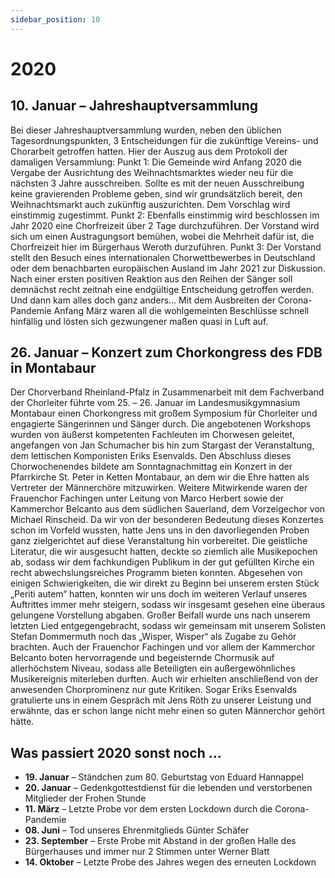 ```yaml
---
sidebar_position: 10
---
```


# 2020

## 10. Januar – Jahreshauptversammlung

Bei dieser Jahreshauptversammlung wurden, neben den üblichen Tagesordnungspunkten, 3 Entscheidungen für die zukünftige Vereins- und Chorarbeit getroffen hatten. Hier der Auszug aus dem Protokoll der damaligen Versammlung: Punkt 1: Die Gemeinde wird Anfang 2020 die Vergabe der Ausrichtung des Weihnachtsmarktes wieder neu für die nächsten 3 Jahre ausschreiben. Sollte es mit der neuen Ausschreibung keine gravierenden Probleme geben, sind wir grundsätzlich bereit, den Weihnachtsmarkt auch zukünftig auszurichten. Dem Vorschlag wird einstimmig zugestimmt. Punkt 2: Ebenfalls einstimmig wird beschlossen im Jahr 2020 eine Chorfreizeit über 2 Tage durchzuführen. Der Vorstand wird sich um einen Austragungsort bemühen, wobei die Mehrheit dafür ist, die Chorfreizeit hier im Bürgerhaus Weroth durzuführen. Punkt 3: Der Vorstand stellt den Besuch eines internationalen Chorwettbewerbes in Deutschland oder dem benachbarten europäischen Ausland im Jahr 2021 zur Diskussion. Nach einer ersten positiven Reaktion aus den Reihen der Sänger soll demnächst recht zeitnah eine endgültige Entscheidung getroffen werden. Und dann kam alles doch ganz anders… Mit dem Ausbreiten der Corona-Pandemie Anfang März waren all die wohlgemeinten Beschlüsse schnell hinfällig und lösten sich gezwungener maßen quasi in Luft auf.

## 26. Januar – Konzert zum Chorkongress des FDB in Montabaur

Der Chorverband Rheinland-Pfalz in Zusammenarbeit mit dem Fachverband der Chorleiter führte vom 25. – 26. Januar im Landesmusikgymnasium Montabaur einen Chorkongress mit großem Symposium für Chorleiter und engagierte Sängerinnen und Sänger durch. Die angebotenen Workshops wurden von äußerst kompetenten Fachleuten im Chorwesen geleitet, angefangen von Jan Schumacher bis hin zum Stargast der Veranstaltung, dem lettischen Komponisten Eriks Esenvalds. Den Abschluss dieses Chorwochenendes bildete am Sonntagnachmittag ein Konzert in der Pfarrkirche St. Peter in Ketten Montabaur, an dem wir die Ehre hatten als Vertreter der Männerchöre mitzuwirken. Weitere Mitwirkende waren der Frauenchor Fachingen unter Leitung von Marco Herbert sowie der Kammerchor Belcanto aus dem südlichen Sauerland, dem Vorzeigechor von Michael Rinscheid. Da wir von der besonderen Bedeutung dieses Konzertes schon im Vorfeld wussten, hatte Jens uns in den davorliegenden Proben ganz zielgerichtet auf diese Veranstaltung hin vorbereitet. Die geistliche Literatur, die wir ausgesucht hatten, deckte so ziemlich alle Musikepochen ab, sodass wir dem fachkundigen Publikum in der gut gefüllten Kirche ein recht abwechslungsreiches Programm bieten konnten. Abgesehen von einigen Schwierigkeiten, die wir direkt zu Beginn bei unserem ersten Stück „Periti autem“ hatten, konnten wir uns doch im weiteren Verlauf unseres Auftrittes immer mehr steigern, sodass wir insgesamt gesehen eine überaus gelungene Vorstellung abgaben. Großer Beifall wurde uns nach unserem letzten Lied entgegengebracht, sodass wir gemeinsam mit unserem Solisten Stefan Dommermuth noch das „Wisper, Wisper“ als Zugabe zu Gehör brachten. Auch der Frauenchor Fachingen und vor allem der Kammerchor Belcanto boten hervorragende und begeisternde Chormusik auf allerhöchstem Niveau, sodass alle Beteiligten ein außergewöhnliches Musikereignis miterleben durften. Auch wir erhielten anschließend von der anwesenden Chorprominenz nur gute Kritiken. Sogar Eriks Esenvalds gratulierte uns in einem Gespräch mit Jens Röth zu unserer Leistung und erwähnte, das er schon lange nicht mehr einen so guten Männerchor gehört hätte.

## Was passiert 2020 sonst noch …

- <b>19. Januar</b> – Ständchen zum 80. Geburtstag von Eduard Hannappel
- <b>20. Januar</b> – Gedenkgottestdienst für die lebenden und verstorbenen Mitglieder der Frohen Stunde
- <b>11. März</b> – Letzte Probe vor dem ersten Lockdown durch die Corona-Pandemie
- <b>08. Juni</b> – Tod unseres Ehrenmitglieds Günter Schäfer
- <b>23. September</b> – Erste Probe mit Abstand in der großen Halle des Bürgerhauses und immer nur 2 Stimmen unter Werner Blatt
- <b>14. Oktober</b> – Letzte Probe des Jahres wegen des erneuten Lockdown
